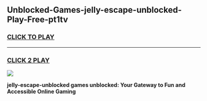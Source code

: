 
## Unblocked-Games-jelly-escape-unblocked-Play-Free-pt1tv
<h3>
<a href="https://premium76.site?title=jelly-escape-unblocked&ref=20M">CLICK TO PLAY</a></h3>
<hr>

<h3>
<a href="https://premium76.site?title=jelly-escape-unblocked&ref=20M">CLICK 2 PLAY</a>
  
</h3>

<a href="https://premium76.site?title=jelly-escape-unblocked&ref=19M"><img src="https://clearcache.store/games.png"></a>


**jelly-escape-unblocked games unblocked: Your Gateway to Fun and Accessible Online Gaming**
